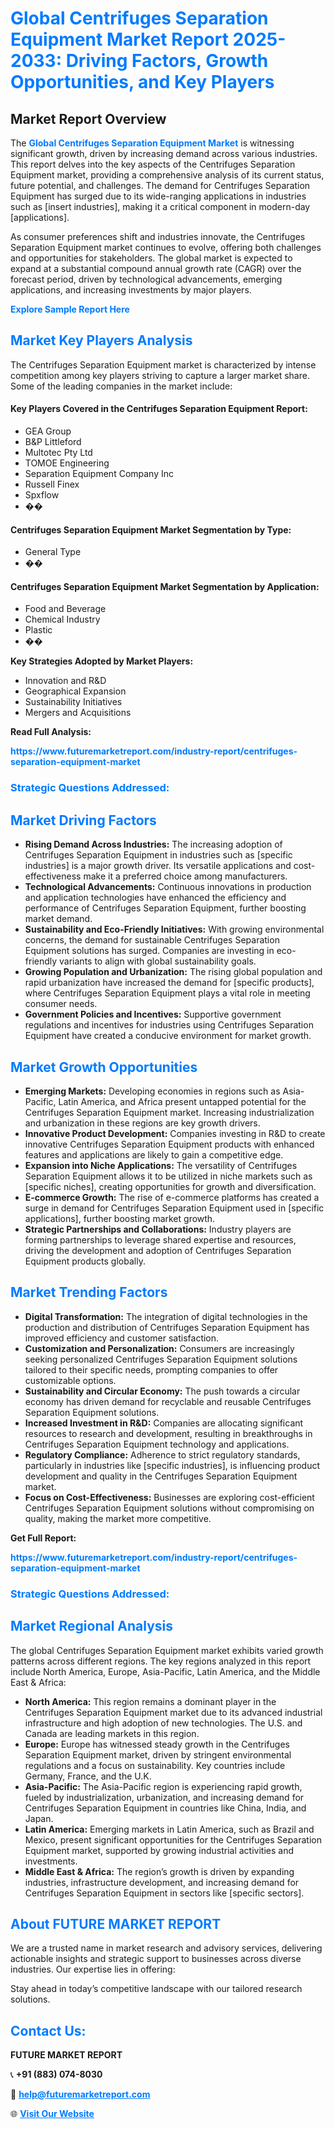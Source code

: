 <h1 style="color: #007BFF;">Global Centrifuges Separation Equipment Market Report 2025-2033: Driving Factors, Growth Opportunities, and Key Players</h1>

<section id="overview">
<h2>Market Report Overview</h2>
<p>The <a href="https://www.futuremarketreport.com/industry-report/centrifuges-separation-equipment-market" style="color: #007BFF; text-decoration: none;"><strong>Global Centrifuges Separation Equipment Market</strong></a> is witnessing significant growth, driven by increasing demand across various industries. This report delves into the key aspects of the Centrifuges Separation Equipment market, providing a comprehensive analysis of its current status, future potential, and challenges. The demand for Centrifuges Separation Equipment has surged due to its wide-ranging applications in industries such as [insert industries], making it a critical component in modern-day [applications].</p>
<p>As consumer preferences shift and industries innovate, the Centrifuges Separation Equipment market continues to evolve, offering both challenges and opportunities for stakeholders. The global market is expected to expand at a substantial compound annual growth rate (CAGR) over the forecast period, driven by technological advancements, emerging applications, and increasing investments by major players.</p>
</section>

<section id="overview">
<p><a href="https://www.futuremarketreport.com/request-sample/reportId=117254" style="color: #007BFF; text-decoration: none;"><strong>Explore Sample Report Here</strong></a></p>
</section>

<section id="key-players">
<h2 style="color: #007BFF;">Market Key Players Analysis</h2>
<p>The Centrifuges Separation Equipment market is characterized by intense competition among key players striving to capture a larger market share. Some of the leading companies in the market include:</p>
<h4>Key Players Covered in the Centrifuges Separation Equipment Report:</h4>
<ul><li>GEA Group</li><li>B&amp;P Littleford</li><li>Multotec Pty Ltd</li><li>TOMOE Engineering</li><li>Separation Equipment Company Inc</li><li>Russell Finex</li><li>Spxflow</li><li>��</li></ul>
<h4>Centrifuges Separation Equipment Market Segmentation by Type:</h4>
<ul><li>General Type</li><li>��</li></ul>

<h4>Centrifuges Separation Equipment Market Segmentation by Application:</h4>
<ul><li>Food and Beverage</li><li>Chemical Industry</li><li>Plastic</li><li>��</li></ul>
<p><strong>Key Strategies Adopted by Market Players:</strong></p>
<ul>
<li>Innovation and R&D</li>
<li>Geographical Expansion</li>
<li>Sustainability Initiatives</li>
<li>Mergers and Acquisitions</li>
</ul>
</section>

<section>
<p><strong>Read Full Analysis: </strong></p><a href="https://www.futuremarketreport.com/industry-report/centrifuges-separation-equipment-market" style="color: #007BFF; text-decoration: none;"><strong>https://www.futuremarketreport.com/industry-report/centrifuges-separation-equipment-market</strong></a>
<h3 style="color: #007BFF;">Strategic Questions Addressed:</h3>
</section>

<section id="driving-factors">
<h2 style="color: #007BFF;">Market Driving Factors</h2>
<ul>
<li><strong>Rising Demand Across Industries:</strong> The increasing adoption of Centrifuges Separation Equipment in industries such as [specific industries] is a major growth driver. Its versatile applications and cost-effectiveness make it a preferred choice among manufacturers.</li>
<li><strong>Technological Advancements:</strong> Continuous innovations in production and application technologies have enhanced the efficiency and performance of Centrifuges Separation Equipment, further boosting market demand.</li>
<li><strong>Sustainability and Eco-Friendly Initiatives:</strong> With growing environmental concerns, the demand for sustainable Centrifuges Separation Equipment solutions has surged. Companies are investing in eco-friendly variants to align with global sustainability goals.</li>
<li><strong>Growing Population and Urbanization:</strong> The rising global population and rapid urbanization have increased the demand for [specific products], where Centrifuges Separation Equipment plays a vital role in meeting consumer needs.</li>
<li><strong>Government Policies and Incentives:</strong> Supportive government regulations and incentives for industries using Centrifuges Separation Equipment have created a conducive environment for market growth.</li>
</ul>
</section>

<section id="growth-opportunities">
<h2 style="color: #007BFF;">Market Growth Opportunities</h2>
<ul>
<li><strong>Emerging Markets:</strong> Developing economies in regions such as Asia-Pacific, Latin America, and Africa present untapped potential for the Centrifuges Separation Equipment market. Increasing industrialization and urbanization in these regions are key growth drivers.</li>
<li><strong>Innovative Product Development:</strong> Companies investing in R&D to create innovative Centrifuges Separation Equipment products with enhanced features and applications are likely to gain a competitive edge.</li>
<li><strong>Expansion into Niche Applications:</strong> The versatility of Centrifuges Separation Equipment allows it to be utilized in niche markets such as [specific niches], creating opportunities for growth and diversification.</li>
<li><strong>E-commerce Growth:</strong> The rise of e-commerce platforms has created a surge in demand for Centrifuges Separation Equipment used in [specific applications], further boosting market growth.</li>
<li><strong>Strategic Partnerships and Collaborations:</strong> Industry players are forming partnerships to leverage shared expertise and resources, driving the development and adoption of Centrifuges Separation Equipment products globally.</li>
</ul>
</section>

<section id="trending-factors">
<h2 style="color: #007BFF;">Market Trending Factors</h2>
<ul>
<li><strong>Digital Transformation:</strong> The integration of digital technologies in the production and distribution of Centrifuges Separation Equipment has improved efficiency and customer satisfaction.</li>
<li><strong>Customization and Personalization:</strong> Consumers are increasingly seeking personalized Centrifuges Separation Equipment solutions tailored to their specific needs, prompting companies to offer customizable options.</li>
<li><strong>Sustainability and Circular Economy:</strong> The push towards a circular economy has driven demand for recyclable and reusable Centrifuges Separation Equipment solutions.</li>
<li><strong>Increased Investment in R&D:</strong> Companies are allocating significant resources to research and development, resulting in breakthroughs in Centrifuges Separation Equipment technology and applications.</li>
<li><strong>Regulatory Compliance:</strong> Adherence to strict regulatory standards, particularly in industries like [specific industries], is influencing product development and quality in the Centrifuges Separation Equipment market.</li>
<li><strong>Focus on Cost-Effectiveness:</strong> Businesses are exploring cost-efficient Centrifuges Separation Equipment solutions without compromising on quality, making the market more competitive.</li>
</ul>
</section>

<section>
<p><strong>Get Full Report: </strong></p><a href="https://www.futuremarketreport.com/industry-report/centrifuges-separation-equipment-market" style="color: #007BFF; text-decoration: none;"><strong>https://www.futuremarketreport.com/industry-report/centrifuges-separation-equipment-market</strong></a>
<h3 style="color: #007BFF;">Strategic Questions Addressed:</h3>
</section>


<section id="regional-analysis">
<h2 style="color: #007BFF;">Market Regional Analysis</h2>
<p>The global Centrifuges Separation Equipment market exhibits varied growth patterns across different regions. The key regions analyzed in this report include North America, Europe, Asia-Pacific, Latin America, and the Middle East & Africa:</p>
<ul>
<li><strong>North America:</strong> This region remains a dominant player in the Centrifuges Separation Equipment market due to its advanced industrial infrastructure and high adoption of new technologies. The U.S. and Canada are leading markets in this region.</li>
<li><strong>Europe:</strong> Europe has witnessed steady growth in the Centrifuges Separation Equipment market, driven by stringent environmental regulations and a focus on sustainability. Key countries include Germany, France, and the U.K.</li>
<li><strong>Asia-Pacific:</strong> The Asia-Pacific region is experiencing rapid growth, fueled by industrialization, urbanization, and increasing demand for Centrifuges Separation Equipment in countries like China, India, and Japan.</li>
<li><strong>Latin America:</strong> Emerging markets in Latin America, such as Brazil and Mexico, present significant opportunities for the Centrifuges Separation Equipment market, supported by growing industrial activities and investments.</li>
<li><strong>Middle East & Africa:</strong> The region’s growth is driven by expanding industries, infrastructure development, and increasing demand for Centrifuges Separation Equipment in sectors like [specific sectors].</li>
</ul>
</section>

<footer>
<h2 style="color: #007BFF;">About FUTURE MARKET REPORT</h2>
<p>We are a trusted name in market research and advisory services, delivering actionable insights and strategic support to businesses across diverse industries. Our expertise lies in offering:</p>

<p>Stay ahead in today’s competitive landscape with our tailored research solutions.</p>

<h2 style="color: #007BFF;">Contact Us:</h2>
<p><strong>FUTURE MARKET REPORT</strong></p>
<p>📞 <strong>+91 (883) 074-8030</strong></p>
<p>📧 <strong><a href="mailto:help@futuremarketreport.com" style="color: #007BFF;">help@futuremarketreport.com</a></strong></p>
<p>🌐 <strong><a href="https://www.futuremarketreport.com/" style="color: #007BFF;">Visit Our Website</a></strong></p>
</footer>